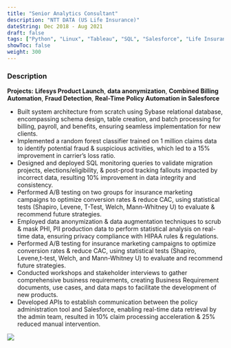 ```yaml
---
title: "Senior Analytics Consultant"
description: "NTT DATA (US Life Insurance)"
dateString: Dec 2018 - Aug 2021
draft: false
tags: ["Python", "Linux", "Tableau", "SQL", "Salesforce", "Life Insurance", "Automation", "API", "Relational Database Management System", "RDBMS", "Random Forest", "A/B testing", "hypothesis testing", "Data Anonymization", "data analysis", "data management", "Machine Learning", "Data science", "Documentation", "PHI", "PII", "CPT", "Claims","Billing","Agile", "BRDs", "Jira"]
showToc: false
weight: 300
--- 
```


### Description

**Projects:** **Lifesys Product Launch**, **data anonymization**, **Combined Billing Automation**, **Fraud Detection**, **Real-Time Policy Automation in Salesforce**

- Built system architecture from scratch using Sybase relational database, encompassing schema design, table creation, and batch processing for billing, payroll, and benefits, ensuring seamless implementation for new clients.
- Implemented a random forest classifier trained on 1 million claims data to identify potential fraud & suspicious activities, which led to a 15% improvement in carrier’s loss ratio.
- Designed and deployed SQL monitoring queries to validate migration projects, elections/eligibility, & post-prod tracking fallouts impacted by incorrect data, resulting 10% improvement in data integrity and consistency.
- Performed A/B testing on two groups for insurance marketing campaigns to optimize conversion rates & reduce CAC, using statistical tests (Shapiro, Levene, T-Test, Welch, Mann-Whitney U) to evaluate & recommend future strategies.
- Employed data anonymization & data augmentation techniques to scrub & mask PHI, PII production data to perform statistical analysis on real-time data, ensuring privacy compliance with HIPAA rules & regulations.
- Performed A/B testing for insurance marketing campaigns to optimize conversion rates & reduce CAC, using statistical tests (Shapiro, Levene,t-test, Welch, and Mann-Whitney U) to evaluate and recommend future strategies.
- Conducted workshops and stakeholder interviews to gather comprehensive business requirements, creating Business Requirement documents, use cases, and data maps to facilitate the development of new products.
- Developed APIs to establish communication between the policy administration tool and Salesforce, enabling real-time data retrieval by the admin team, resulted in 10% claim processing acceleration & 25% reduced manual intervention.


![](/experience/NTTDATA/NTT2.jpg#center)

